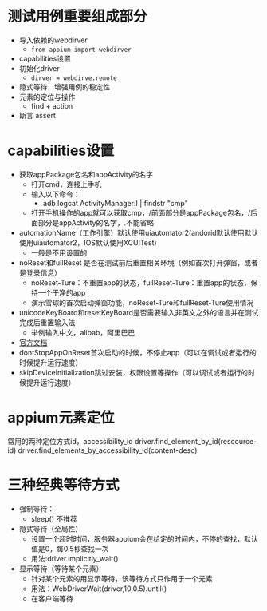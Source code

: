 # 测试用例重要组成部分

* 导入依赖的webdirver
  * ``from appium import webdirver``
* capabilities设置
* 初始化driver
  * ``dirver = webdirve.remote``
* 隐式等待，增强用例的稳定性
* 元素的定位与操作
  * find + action
* 断言 assert

# capabilities设置

* 获取appPackage包名和appActivity的名字
  * 打开cmd，连接上手机
  * 输入以下命令：
    * adb logcat ActivityManager:I | findstr "cmp"
  * 打开手机操作的app就可以获取cmp，/前面部分是appPackage包名，/后面部分是appActivity的名字，.不能省略
* automationName（工作引擎）默认使用uiautomator2(andorid默认使用默认使用uiautomator2，IOS默认使用XCUITest)
  * 一般是不用设置的
* noReset和fullReset 是否在测试前后重置相关环境（例如首次打开弹窗，或者是登录信息）
  * noReset-Ture：不重置app的状态，fullReset-Ture：重置app的状态，保持一个干净的app
  * 演示雪球的首次启动弹窗功能，noReset-Ture和fullReset-Ture使用情况
* unicodeKeyBoard和resetKeyBoard是否需要输入非英文之外的语言并在测试完成后重置输入法
  * 举例输入中文，alibab，阿里巴巴
* [官方文档](https://github.com/appium/appium/blob/master/docs/en/writing-running-appium/caps.md)
* dontStopAppOnReset首次启动的时候，不停止app（可以在调试或者运行的时候提升运行速度）
* skipDeviceInitialization跳过安装，权限设置等操作（可以调试或者运行的时候提升运行速度）

# appium元素定位

常用的两种定位方式id，accessibility_id driver.find_element_by_id(rescource-id)
driver.find_elements_by_accessibility_id(content-desc)

# 三种经典等待方式

* 强制等待：
  * sleep() 不推荐
* 隐式等待（全局性）
  * 设置一个超时时间，服务器appium会在给定的时间内，不停的查找，默认值是0，每0.5秒查找一次
  * 用法:driver.implicitly_wait()
* 显示等待（等待某个元素）
  * 针对某个元素的用显示等待，该等待方式只作用于一个元素
  * 用法：WebDriverWait(driver,10,0.5).until()
  * 在客户端等待


